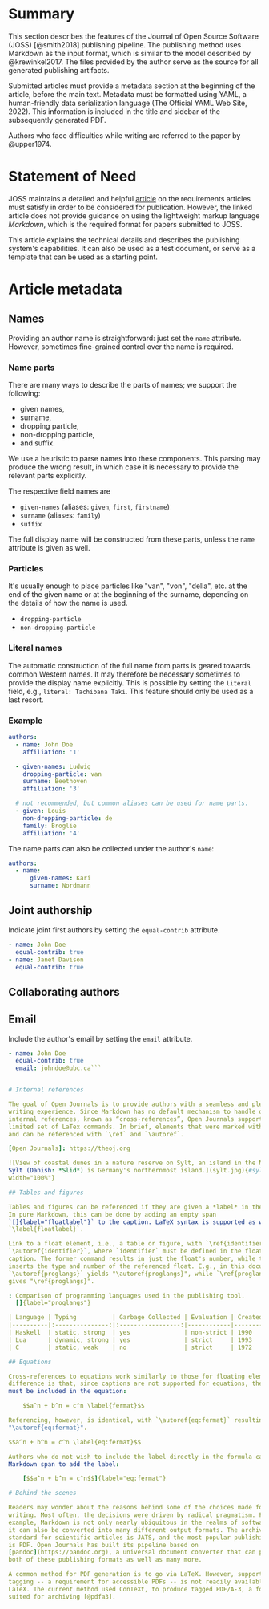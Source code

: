 # Summary

This section describes the features of the Journal of Open Source Software
(JOSS) [@smith2018] publishing pipeline. The publishing method uses Markdown as
the input format, which is similar to the model described by @krewinkel2017. The
files provided by the author serve as the source for all generated publishing
artifacts.

Submitted articles must provide a metadata section at the beginning of the
article, before the main text. Metadata must be formatted using YAML, a
human-friendly data serialization language (The Official YAML Web Site, 2022).
This information is included in the title and sidebar of the subsequently
generated PDF.

Authors who face difficulties while writing are referred to the paper by
@upper1974.

[YAML]: https://yaml.org


# Statement of Need

JOSS maintains a detailed and helpful
[article](https://joss.readthedocs.io/en/latest/submitting.html) on the
requirements articles must satisfy in order to be considered for publication.
However, the linked article does not provide guidance on using the lightweight
markup language *Markdown*, which is the required format for papers submitted to
JOSS.

This article explains the technical details and describes the publishing
system's capabilities. It can also be used as a test document, or serve as a
template that can be used as a starting point.

# Article metadata

## Names

Providing an author name is straightforward: just set the `name` attribute.
However, sometimes fine-grained control over the name is required.

### Name parts

There are many ways to describe the parts of names; we support the following:

- given names,
- surname,
- dropping particle,
- non-dropping particle,
- and suffix.

We use a heuristic to parse names into these components. This parsing may
produce the wrong result, in which case it is necessary to provide the relevant
parts explicitly.

The respective field names are

- `given-names` (aliases: `given`, `first`, `firstname`)
- `surname` (aliases: `family`)
- `suffix`

The full display name will be constructed from these parts, unless the `name`
attribute is given as well.

### Particles

It's usually enough to place particles like "van", "von", "della", etc. at the
end of the given name or at the beginning of the surname, depending on the
details of how the name is used.

- `dropping-particle`
- `non-dropping-particle`

### Literal names

The automatic construction of the full name from parts is geared towards common
Western names. It may therefore be necessary sometimes to provide the display
name explicitly. This is possible by setting the `literal` field, e.g.,
`literal: Tachibana Taki`. This feature should only be used as a last resort.
<!-- e.g., `literal: 宮水 三葉`. -->

### Example

```yaml
authors:
  - name: John Doe
    affiliation: '1'

  - given-names: Ludwig
    dropping-particle: van
    surname: Beethoven
    affiliation: '3'

  # not recommended, but common aliases can be used for name parts.
  - given: Louis
    non-dropping-particle: de
    family: Broglie
    affiliation: '4'
```

The name parts can also be collected under the author's `name`:

``` yaml
authors:
  - name:
      given-names: Kari
      surname: Nordmann
```

  <!-- - name: -->
  <!--     literal: 立花 瀧 -->
  <!--     given-names: 瀧 -->
  <!--     surname: 立花 -->
  
## Joint authorship

Indicate joint first authors by setting the `equal-contrib` attribute.

``` yaml
- name: John Doe
  equal-contrib: true
- name: Janet Davison
  equal-contrib: true
```

## Collaborating authors


  
## Email

Include the author's email by setting the `email` attribute. 
``` yaml
- name: John Doe
  equal-contrib: true
  email: johndoe@ubc.ca```


# Internal references

The goal of Open Journals is to provide authors with a seamless and pleasant
writing experience. Since Markdown has no default mechanism to handle document
internal references, known as “cross-references”, Open Journals supports a
limited set of LaTex commands. In brief, elements that were marked with `\label`
and can be referenced with `\ref` and `\autoref`.

[Open Journals]: https://theoj.org

![View of coastal dunes in a nature reserve on Sylt, an island in the North Sea.
Sylt (Danish: *Slid*) is Germany's northernmost island.](sylt.jpg){#sylt
width="100%"}

## Tables and figures

Tables and figures can be referenced if they are given a *label* in the caption.
In pure Markdown, this can be done by adding an empty span
`[]{label="floatlabel"}` to the caption. LaTeX syntax is supported as well:
`\label{floatlabel}`.

Link to a float element, i.e., a table or figure, with `\ref{identifier}` or
`\autoref{identifier}`, where `identifier` must be defined in the float's
caption. The former command results in just the float's number, while the latter
inserts the type and number of the referenced float. E.g., in this document
`\autoref{proglangs}` yields "\autoref{proglangs}", while `\ref{proglangs}`
gives "\ref{proglangs}".

: Comparison of programming languages used in the publishing tool.
  []{label="proglangs"}

| Language | Typing          | Garbage Collected | Evaluation | Created |
|----------|:---------------:|:-----------------:|------------|---------|
| Haskell  | static, strong  | yes               | non-strict | 1990    |
| Lua      | dynamic, strong | yes               | strict     | 1993    |
| C        | static, weak    | no                | strict     | 1972    |

## Equations

Cross-references to equations work similarly to those for floating elements. The
difference is that, since captions are not supported for equations, the label
must be included in the equation:

    $$a^n + b^n = c^n \label{fermat}$$

Referencing, however, is identical, with `\autoref{eq:fermat}` resulting in
"\autoref{eq:fermat}".

$$a^n + b^n = c^n \label{eq:fermat}$$

Authors who do not wish to include the label directly in the formula can use a
Markdown span to add the label:

    [$$a^n + b^n = c^n$$]{label="eq:fermat"}

# Behind the scenes

Readers may wonder about the reasons behind some of the choices made for paper
writing. Most often, the decisions were driven by radical pragmatism. For
example, Markdown is not only nearly ubiquitous in the realms of software, but
it can also be converted into many different output formats. The archiving
standard for scientific articles is JATS, and the most popular publishing format
is PDF. Open Journals has built its pipeline based on
[pandoc](https://pandoc.org), a universal document converter that can produce
both of these publishing formats as well as many more.

A common method for PDF generation is to go via LaTeX. However, support for
tagging -- a requirement for accessible PDFs -- is not readily available for
LaTeX. The current method used ConTeXt, to produce tagged PDF/A-3, a format
suited for archiving [@pdfa3].

